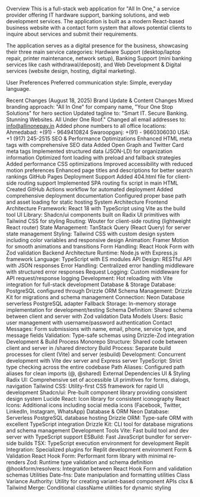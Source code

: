 Overview
This is a full-stack web application for "All In One," a service provider offering IT hardware support, banking solutions, and web development services. The application is built as a modern React-based business website with a contact form system that allows potential clients to inquire about services and submit their requirements.

The application serves as a digital presence for the business, showcasing their three main service categories: Hardware Support (desktop/laptop repair, printer maintenance, network setup), Banking Support (mini banking services like cash withdrawal/deposit), and Web Development & Digital services (website design, hosting, digital marketing).

User Preferences
Preferred communication style: Simple, everyday language.

Recent Changes (August 18, 2025)
Brand Update & Content Changes
Mixed branding approach: "All In One" for company name, "Your One Stop Solutions" for hero section
Updated tagline to: "Smart IT. Secure Banking. Stunning Websites. All Under One Roof."
Changed all email addresses to: info@allinonepay.in
Added phone numbers to all office locations:
Ahmedabad: +(91) - 9649410824
Swaroopganj: +(91) - 9660306030
USA: +1 (917) 245-2515
SEO & Performance Optimizations
Enhanced HTML meta tags with comprehensive SEO data
Added Open Graph and Twitter Card meta tags
Implemented structured data (JSON-LD) for organization information
Optimized font loading with preload and fallback strategies
Added performance CSS optimizations
Improved accessibility with reduced motion preferences
Enhanced page titles and descriptions for better search rankings
GitHub Pages Deployment Support
Added 404.html file for client-side routing support
Implemented SPA routing fix script in main HTML
Created GitHub Actions workflow for automated deployment
Added comprehensive deployment documentation
Configured proper base path and asset loading for static hosting
System Architecture
Frontend Architecture
Framework: React 18 with TypeScript using Vite as the build tool
UI Library: Shadcn/ui components built on Radix UI primitives with Tailwind CSS for styling
Routing: Wouter for client-side routing (lightweight React router)
State Management: TanStack Query (React Query) for server state management
Styling: Tailwind CSS with custom design system including color variables and responsive design
Animation: Framer Motion for smooth animations and transitions
Form Handling: React Hook Form with Zod validation
Backend Architecture
Runtime: Node.js with Express.js framework
Language: TypeScript with ES modules
API Design: RESTful API with JSON responses
Error Handling: Centralized error handling middleware with structured error responses
Request Logging: Custom middleware for API request/response logging
Development: Hot reloading with Vite integration for full-stack development
Database & Storage
Database: PostgreSQL configured through Drizzle ORM
Schema Management: Drizzle Kit for migrations and schema management
Connection: Neon Database serverless PostgreSQL adapter
Fallback Storage: In-memory storage implementation for development/testing
Schema Definition: Shared schema between client and server with Zod validation
Data Models
Users: Basic user management with username/password authentication
Contact Messages: Form submissions with name, email, phone, service type, and message fields
Validation: Type-safe schemas using Drizzle-Zod integration
Development & Build Process
Monorepo Structure: Shared code between client and server in /shared directory
Build Process: Separate build processes for client (Vite) and server (esbuild)
Development: Concurrent development with Vite dev server and Express server
TypeScript: Strict type checking across the entire codebase
Path Aliases: Configured path aliases for clean imports (@, @shared)
External Dependencies
UI & Styling
Radix UI: Comprehensive set of accessible UI primitives for forms, dialogs, navigation
Tailwind CSS: Utility-first CSS framework for rapid UI development
Shadcn/ui: Pre-built component library providing consistent design system
Lucide React: Icon library for consistent iconography
React Icons: Additional icons including social media icons (Facebook, Twitter, LinkedIn, Instagram, WhatsApp)
Database & ORM
Neon Database: Serverless PostgreSQL database hosting
Drizzle ORM: Type-safe ORM with excellent TypeScript integration
Drizzle Kit: CLI tool for database migrations and schema management
Development Tools
Vite: Fast build tool and dev server with TypeScript support
ESBuild: Fast JavaScript bundler for server-side builds
TSX: TypeScript execution environment for development
Replit Integration: Specialized plugins for Replit development environment
Form & Validation
React Hook Form: Performant form library with minimal re-renders
Zod: Runtime type validation and schema definition
@hookform/resolvers: Integration between React Hook Form and validation schemas
Utilities
Date-fns: Date manipulation and formatting utilities
Class Variance Authority: Utility for creating variant-based component APIs
clsx & Tailwind Merge: Conditional className utilities for dynamic styling